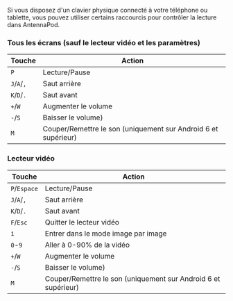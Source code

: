 Si vous disposez d'un clavier physique connecté à votre téléphone ou tablette, vous pouvez utiliser certains raccourcis pour contrôler la lecture dans AntennaPod.

### Tous les écrans (sauf le lecteur vidéo et les paramètres)

| Touche | Action |
| --- | --- |
| `P` | Lecture/Pause |
| `J`/`A`/`,` | Saut arrière |
| `K`/`D`/`.` | Saut avant |
| `+`/`W` | Augmenter le volume |
| `-`/`S` | Baisser le volume) |
| `M` | Couper/Remettre le son (uniquement sur Android 6 et supérieur) |

### Lecteur vidéo

| Touche | Action |
| --- | --- |
| `P`/`Espace` | Lecture/Pause |
| `J`/`A`/`,` | Saut arrière |
| `K`/`D`/`.` | Saut avant |
| `F`/`Esc` | Quitter le lecteur vidéo |
| `i` | Entrer dans le mode image par image |
| `0`-`9` | Aller à 0-90% de la vidéo |
| `+`/`W` | Augmenter le volume |
| `-`/`S` | Baisser le volume) |
| `M` | Couper/Remettre le son (uniquement sur Android 6 et supérieur) |
